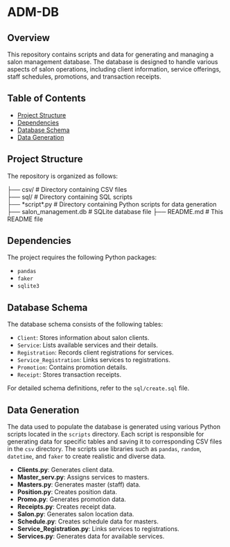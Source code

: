 # ADM-DB

## Overview
This repository contains scripts and data for generating and managing a salon management database. The database is designed to handle various aspects of salon operations, including client information, service offerings, staff schedules, promotions, and transaction receipts.

## Table of Contents
- [Project Structure](#project-structure)
- [Dependencies](#dependencies)
- [Database Schema](#database-schema)
- [Data Generation](#data-generation)

## Project Structure
The repository is organized as follows:

├── csv/ # Directory containing CSV files <br>
├── sql/ # Directory containing SQL scripts  <br>
├── \*script*.py # Directory containing Python scripts for data generation
├── salon_management.db # SQLite database file
├── README.md # This README file

## Dependencies
The project requires the following Python packages:
- `pandas`
- `faker`
- `sqlite3`

## Database Schema
The database schema consists of the following tables:
- `Client`: Stores information about salon clients.
- `Service`: Lists available services and their details.
- `Registration`: Records client registrations for services.
- `Service_Registration`: Links services to registrations.
- `Promotion`: Contains promotion details.
- `Receipt`: Stores transaction receipts.

For detailed schema definitions, refer to the `sql/create.sql` file.

## Data Generation
The data used to populate the database is generated using various Python scripts located in the `scripts` directory. Each script is responsible for generating data for specific tables and saving it to corresponding CSV files in the `csv` directory. The scripts use libraries such as `pandas`, `random`, `datetime`, and `faker` to create realistic and diverse data.

- **Clients.py**: Generates client data.
- **Master_serv.py**: Assigns services to masters.
- **Masters.py**: Generates master (staff) data.
- **Position.py**: Creates position data.
- **Promo.py**: Generates promotion data.
- **Receipts.py**: Creates receipt data.
- **Salon.py**: Generates salon location data.
- **Schedule.py**: Creates schedule data for masters.
- **Service_Registration.py**: Links services to registrations.
- **Services.py**: Generates data for available services.
